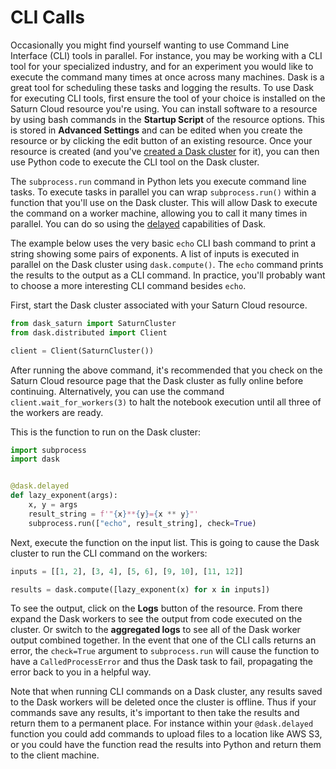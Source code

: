 # CLI Calls
Occasionally you might find yourself wanting to use Command Line Interface (CLI) tools in parallel. For instance, you may be working with a CLI tool for your specialized industry, and for an experiment you would like to execute the command many times at once across many machines. Dask is a great tool for scheduling these tasks and logging the results. To use Dask for executing CLI tools, first ensure the tool of your choice is installed on the Saturn Cloud resource you're using. You can install software to a resource by using bash commands in the **Startup Script** of the resource options. This is stored in **Advanced Settings** and can be edited when you create the resource or by clicking the edit button of an existing resource. Once your resource is created (and you've [created a Dask cluster](https://saturncloud.io/docs/using-saturn-cloud/create_dask_cluster/) for it), you can then use Python code to execute the CLI tool on the Dask cluster.

The `subprocess.run` command in Python lets you execute command line tasks. To execute tasks in parallel you can wrap `subprocess.run()` within a function that you'll use on the Dask cluster. This will allow Dask to execute the command on a worker machine, allowing you to call it many times in parallel. You can do so using the [delayed](https://docs.dask.org/en/latest/delayed.html) capabilities of Dask.

The example below uses the very basic `echo` CLI bash command to print a string showing some pairs of exponents. A list of inputs is executed in parallel on the Dask cluster using `dask.compute()`. The `echo` command prints the results to the output as a CLI command. In practice, you'll probably want to choose a more interesting CLI command besides `echo`.

First, start the Dask cluster associated with your Saturn Cloud resource.


```python
from dask_saturn import SaturnCluster
from dask.distributed import Client

client = Client(SaturnCluster())
```

After running the above command, it's recommended that you check on the Saturn Cloud resource page that the Dask cluster as fully online before continuing. Alternatively, you can use the command `client.wait_for_workers(3)` to halt the notebook execution until all three of the workers are ready.

This is the function to run on the Dask cluster:


```python
import subprocess
import dask


@dask.delayed
def lazy_exponent(args):
    x, y = args
    result_string = f'"{x}**{y}={x ** y}"'
    subprocess.run(["echo", result_string], check=True)
```

Next, execute the function on the input list. This is going to cause the Dask cluster to run the CLI command on the workers:


```python
inputs = [[1, 2], [3, 4], [5, 6], [9, 10], [11, 12]]

results = dask.compute([lazy_exponent(x) for x in inputs])
```

To see the output, click on the **Logs** button of the resource. From there expand the Dask workers to see the output from code executed on the cluster. Or switch to the **aggregated logs** to see all of the Dask worker output combined together. In the event that one of the CLI calls returns an error, the `check=True` argument to `subprocess.run` will cause the function to have a `CalledProcessError` and thus the Dask task to fail, propagating the error back to you in a helpful way.



Note that when running CLI commands on a Dask cluster, any results saved to the Dask workers will be deleted once the cluster is offline. Thus if your commands save any results, it's important to then take the results and return them to a permanent place. For instance within your `@dask.delayed` function you could add commands to upload files to a location like AWS S3, or you could have the function read the results into Python and return them to the client machine.
